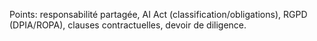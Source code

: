 Points: responsabilité partagée, AI Act (classification/obligations), RGPD (DPIA/ROPA), clauses contractuelles, devoir de diligence.
